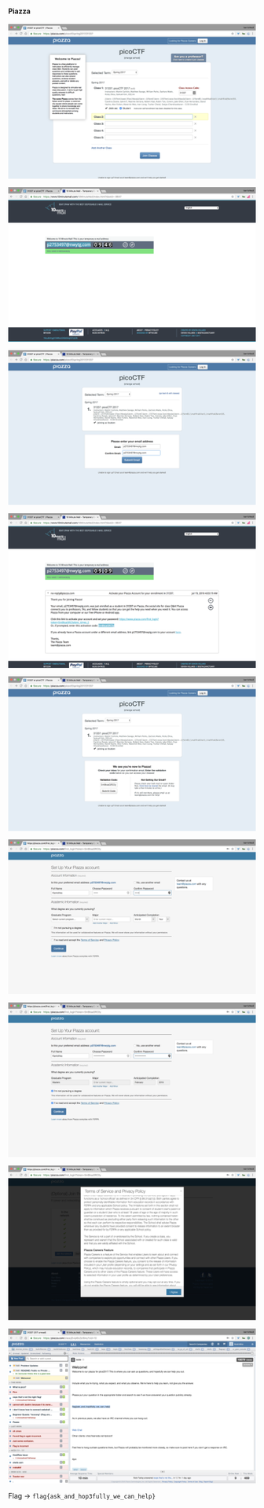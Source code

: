 #### Piazza

![](images/p/1.png)

![](images/p/2.png)

![](images/p/3.png)

![](images/p/4.png)

![](images/p/5.png)

![](images/p/6.png)

![](images/p/7.png)

![](images/p/8.png)

![](images/p/9.png)

Flag &rarr; `flag{ask_and_hop3fully_we_can_help}`